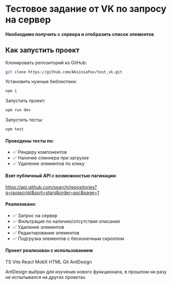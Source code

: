 
# Тестовое задание от VK по запросу на сервер
#### Необходимо получить с сервера и отобразить список элементов

## Как запустить проект
Клонировать репозиторий из GitHub:
```bash
git clone https://github.com/AksiniaFox/test_vk.git
```

Установить нужные библиотеки:
```bash
npm i
```

Запустить проект:
```bash
npm run dev
```

Запустить тесты:
```bash
npm test
```

#### Проведены тесты по:
- ✅ Рендеру компонентов
- ✅ Наличие спиннера при загрузке
- ✅ Удаление элементов по клику

#### Взят публичный API с возможностью пагинации:
https://api.github.com/search/repositories?q=javascript&sort=stars&order=asc&page=1

#### Реализовано:
- ✅ Запрос на сервер
- ✅ Фильтрация по наличию/отсутствия описания
- ✅ Удаление элементов
- ✅ Редактирование элементов
- ✅ Подгрузка элементов с бесконечным скроллом

#### Проект реализован с использованием
TS Vite React MobX HTML Git AntDesign

AntDesign выбран для изучения нового функционала, в прошлом ни разу не испытывался на других проектах.